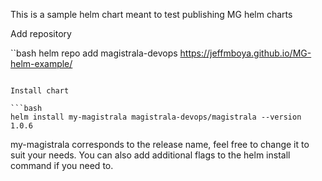 This is a sample helm chart meant to test publishing MG helm charts

Add repository

``bash
helm repo add magistrala-devops https://jeffmboya.github.io/MG-helm-example/

````

Install chart

```bash
helm install my-magistrala magistrala-devops/magistrala --version 1.0.6
````

my-magistrala corresponds to the release name, feel free to change it to suit your needs. You can also add additional flags to the helm install command if you need to.
